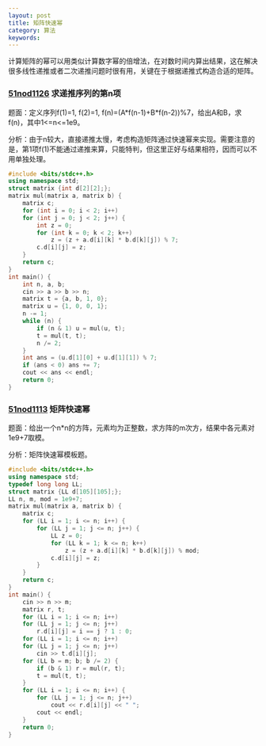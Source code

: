 ```yaml
---
layout: post
title: 矩阵快速幂
category: 算法
keywords:
---
```


计算矩阵的幂可以用类似计算数字幂的倍增法，在对数时间内算出结果，这在解决很多线性递推或者二次递推问题时很有用，关键在于根据递推式构造合适的矩阵。

### [51nod1126](http://www.51nod.com/onlineJudge/questionCode.html#!problemId=1126) 求递推序列的第n项

题面：定义序列f(1)=1, f(2)=1, f(n)=(A\*f(n-1)+B\*f(n-2))%7，给出A和B，求f(n)，其中1<=n<=1e9。

分析：由于n较大，直接递推太慢，考虑构造矩阵通过快速幂来实现。需要注意的是，第1项f(1)不能通过递推来算，只能特判，但这里正好与结果相符，因而可以不用单独处理。

```cpp
#include <bits/stdc++.h>
using namespace std;
struct matrix {int d[2][2];};
matrix mul(matrix a, matrix b) {
    matrix c;
    for (int i = 0; i < 2; i++)
    for (int j = 0; j < 2; j++) {
        int z = 0;
        for (int k = 0; k < 2; k++)
            z = (z + a.d[i][k] * b.d[k][j]) % 7;
        c.d[i][j] = z;
    }
    return c;
}
int main() {
    int n, a, b;
    cin >> a >> b >> n;
    matrix t = {a, b, 1, 0};
    matrix u = {1, 0, 0, 1};
    n -= 1;
    while (n) {
        if (n & 1) u = mul(u, t);
        t = mul(t, t);
        n /= 2;
    }
    int ans = (u.d[1][0] + u.d[1][1]) % 7;
    if (ans < 0) ans += 7;
    cout << ans << endl;
    return 0;
}
```

### [51nod1113](http://www.51nod.com/onlineJudge/questionCode.html#!problemId=1113) 矩阵快速幂

题面：给出一个n\*n的方阵，元素均为正整数，求方阵的m次方，结果中各元素对1e9+7取模。

分析：矩阵快速幂模板题。

```cpp
#include <bits/stdc++.h>
using namespace std;
typedef long long LL;
struct matrix {LL d[105][105];};
LL n, m, mod = 1e9+7;
matrix mul(matrix a, matrix b) {
    matrix c;
    for (LL i = 1; i <= n; i++) {
        for (LL j = 1; j <= n; j++) {
            LL z = 0;
            for (LL k = 1; k <= n; k++)
                z = (z + a.d[i][k] * b.d[k][j]) % mod;
            c.d[i][j] = z;
        }
    }
    return c;
}
int main() {
    cin >> n >> m;
    matrix r, t;
    for (LL i = 1; i <= n; i++)
    for (LL j = 1; j <= n; j++)
        r.d[i][j] = i == j ? 1 : 0;
    for (LL i = 1; i <= n; i++)
    for (LL j = 1; j <= n; j++)
        cin >> t.d[i][j];
    for (LL b = m; b; b /= 2) {
        if (b & 1) r = mul(r, t);
        t = mul(t, t);
    }
    for (LL i = 1; i <= n; i++) {
        for (LL j = 1; j <= n; j++)
            cout << r.d[i][j] << " ";
        cout << endl;
    }
    return 0;
}
```
